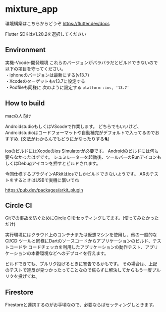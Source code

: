 # mixture_app

環境構築はこちらからどうぞ
https://flutter.dev/docs

Flutter SDKはv1.20.2を選択してください

## Environment
実機-Vcode-開発環境
これらのバージョンがバラバラだとビルドできないので以下の項目を守ってください。
<br>
・iphoneのバージョンは最新にする(v13.7)
<br>
・Xcodeのターゲットもv13.7に設定する
<br>
・Podfileも同様に 次のように設定する
`platform :ios, '13.7'`

## How to build
macの人向け

AndroidstudioもしくはVScodeで作業します。
どちらでもいいけど、Androidstudioはコードフォーマットや自動補完がデフォルトで入ってるのでおすすめ.
(文法がわからんでもどうにかなったりする🐈)

iosのビルドにはXcodeのios Simulatorが必要です。
Androidのビルドには何も要らなかったはずです。
シュミレーターを起動後、ツールバーのRunアイコンもしくはDebugアイコンを押すとビルドされます。

今回仕様するプラグインARkitはiosでしかビルドできないようです。
ARのテストをするときはUSBで実機に繋いでね

https://pub.dev/packages/arkit_plugin

## Circle CI
Gitでの事故を防ぐためにCircle CIをセッティングしてます。(使ってみたかっただけ)

実行環境にはクラウド上のコンテナまたは仮想マシンを使用し、他の一般的な CI/CD ツールと同様にDartのソースコードからアプリケーションのビルド、テストコードや
コードチェッカを利用したアプリケーションの動作テスト、アプリケーションの本番環境などへのデプロイを行えます。

ビルドできても、プルリク投げるときに警告でるかもです。
その場合は、上記のテストで違反が見つかったってことなので焦らずに解決してからもう一度プルリクを投げてね。

## Firestore
Firestoreと連携するのがお手頃なので、必要ならばセッティングしときます。
